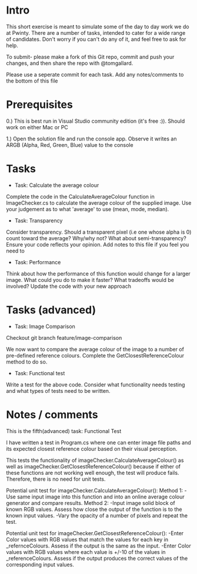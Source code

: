 ﻿# Intro

This short exercise is meant to simulate some of the day to day work we do at Pwinty. There are a number of tasks, intended to cater for a wide range of candidates. Don't worry if you can't do any of it, and feel free to ask for help.

To submit- please make a fork of this Git repo, commit and push your changes, and then share the repo with @tomgallard. 

Please use a seperate commit for each task. Add any notes/comments to the bottom of this file

# Prerequisites

0.) This is best run in Visual Studio community edition (it's free :)). Should work on either Mac or PC

1.) Open the solution file and run the console app. Observe it writes an ARGB (Alpha, Red, Green, Blue) value to the console

# Tasks

- Task: Calculate the average colour

Complete the code in the CalculateAverageColour function in ImageChecker.cs to calculate the average colour of the supplied image. Use your judgement as to what 'average' to use (mean, mode, median).

- Task: Transparency

Consider transparency. Should a transparent pixel (i.e one whose alpha is 0) count toward the average? Why/why not? What about semi-transparency? Ensure your code reflects your opinion. Add notes to this file if you feel you need to

- Task: Performance

Think about how the performance of this function would change for a larger image. What could you do to make it faster? What 
tradeoffs would be involved? Update the code with your new approach

# Tasks (advanced)

- Task: Image Comparison

Checkout git branch feature/image-comparison

We now want to compare the average colour of the image to a number of pre-defined reference colours. Complete the GetClosestReferenceColour method to do so.

- Task: Functional test

Write a test for the above code. Consider what functionality needs testing and what types of tests need to be written.

# Notes / comments

This is the fifth(advanced) task: Functional Test

I have written a test in Program.cs where one can enter image file paths and its expected closest reference colour based on their visual perception.

This tests the functionality of imageChecker.CalculateAverageColour() as well as imageChecker.GetClosestReferenceColour() because if either of these functions are not working well enough, the test will produce fails. Therefore, there is no need for unit tests.

Potential unit test for imageChecker.CalculateAverageColour():
    Method 1:
        -Use same input image into this function and into an online average colour generator and compare results.
    Method 2:
        -Input image solid block of known RGB values. Assess how close the output of the function is to the known input values.
        -Vary the opacity of a number of pixels and repeat the test. 
        
Potential unit test for imageChecker.GetClosestReferenceColour():
    -Enter Color values with RGB values that match the values for each key in _refernceColours. Assess if the output is the same as the input.
    -Enter Color values with RGB values where each value is +/-10 of the values in _referenceColours. Assess if the output produces the correct values of the corresponding input values.